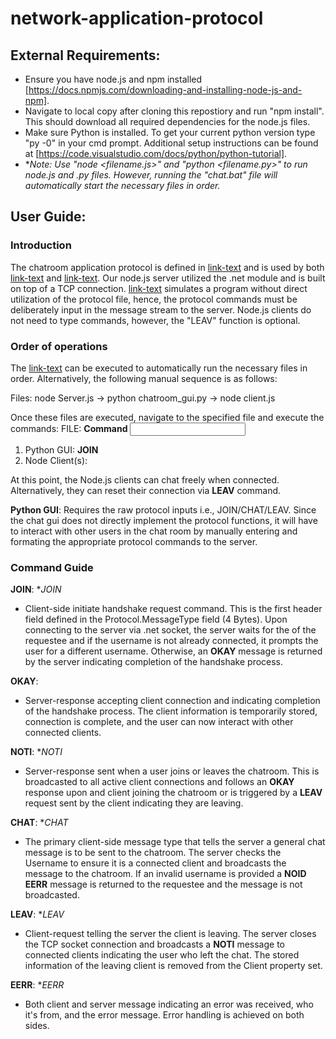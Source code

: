 # network-application-protocol
## External Requirements: 
- Ensure you have node.js and npm installed [https://docs.npmjs.com/downloading-and-installing-node-js-and-npm].
- Navigate to local copy after cloning this repostiory and run "npm install". This should download all required dependencies for the node.js files.
- Make sure Python is installed. To get your current python version type "py -0" in your cmd prompt. Additional setup instructions can be found at [https://code.visualstudio.com/docs/python/python-tutorial].
- **Note: Use "node <filename.js>" and "python <filename.py>" to run node.js and .py files. However, running the "chat.bat" file will automatically start the necessary files in order.*

## User Guide:
### Introduction
The chatroom application protocol is defined in [link-text](./protocol.js) and is used by both [link-text](./client.js) and [link-text](./server.js). Our node.js server utilized the .net module and is built on top of a TCP connection. [link-text](./chatroom_gui.py) simulates a program without direct utilization of the protocol file, hence, the protocol commands must be deliberately input in the message stream to the server. Node.js clients do not need to type commands, however, the "LEAV" function is optional.

### Order of operations
The [link-text](./chat.bat) can be executed to automatically run the necessary files in order. Alternatively, the following manual sequence is as follows:

Files:
node Server.js -> python chatroom_gui.py -> node client.js

Once these files are executed, navigate to the specified file and execute the commands:
FILE: **Command** <input>
1) Python GUI: **JOIN** <USERNAME>
2) Node Client(s): <USERNAME>

At this point, the Node.js clients can chat freely when connected. Alternatively, they can reset their connection via **LEAV** command.

**Python GUI**: Requires the raw protocol inputs i.e., JOIN/CHAT/LEAV. Since the chat gui does not directly implement the protocol functions, it will have to interact with other users in the chat room by manually entering and formating the appropriate protocol commands to the server.

### Command Guide
**JOIN**: **JOIN <Username>* 
- Client-side initiate handshake request command. This is the first header field defined in the Protocol.MessageType field (4 Bytes). Upon connecting to the server via .net socket, the server waits for the **<Username>** of the requestee and if the username is not already connected, it prompts the user for a different username. Otherwise, an **OKAY** message is returned by the server indicating completion of the handshake process.

**OKAY**:
- Server-response accepting client connection and indicating completion of the handshake process. The client information is temporarily stored, connection is complete, and the user can now interact with other connected clients.
  
**NOTI**: **NOTI <Username> <Message>*
- Server-response sent when a user joins or leaves the chatroom. This is broadcasted to all active client connections and follows an **OKAY** response upon and client joining the chatroom or is triggered by a **LEAV** request sent by the client indicating they are leaving.

**CHAT**: **CHAT <Username> <Message>*
- The primary client-side message type that tells the server a general chat message is to be sent to the chatroom. The server checks the Username to ensure it is a connected client and broadcasts the message to the chatroom. If an invalid username is provided a **NOID** **EERR** message is returned to the requestee and the message is not broadcasted.
  
**LEAV**: **LEAV <Username>*
- Client-request telling the server the client is leaving. The server closes the TCP socket connection and broadcasts a **NOTI** message to connected clients indicating the user who left the chat. The stored information of the leaving client is removed from the Client property set.

**EERR**: **EERR <Sender> <Message>*
- Both client and server message indicating an error was received, who it's from, and the error message. Error handling is achieved on both sides.



